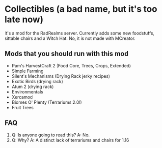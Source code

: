 # Collectibles (a bad name, but it's too late now)

It's a mod for the RadRealms server.  Currently adds some new foodstuffs, sittable chairs and a Witch Hat.
No, it is not made with MCreator.

## Mods that you should run with this mod
- Pam's HarvestCraft 2 (Food Core, Trees, Crops, Extended)
- Simple Farming
- Silent's Mechanisms (Drying Rack jerky recipes)
- Exotic Birds (drying rack)
- Atum 2 (drying rack)
 - Environmentals
- Xercamod
- Biomes O' Plenty (Terrariums 2.0!)
- Fruit Trees

## FAQ
1. Q: Is anyone going to read this?  A: No.
2. Q: Why?  A: A distinct lack of terrariums and chairs for 1.16
